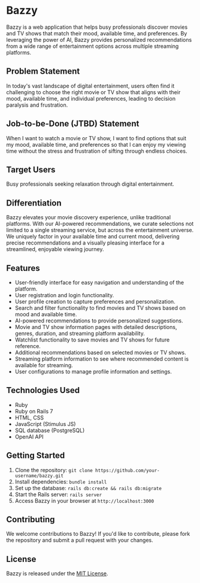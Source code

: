 # Bazzy

Bazzy is a web application that helps busy professionals discover movies and TV shows that match their mood, available time, and preferences. By leveraging the power of AI, Bazzy provides personalized recommendations from a wide range of entertainment options across multiple streaming platforms.

## Problem Statement

In today's vast landscape of digital entertainment, users often find it challenging to choose the right movie or TV show that aligns with their mood, available time, and individual preferences, leading to decision paralysis and frustration.

## Job-to-be-Done (JTBD) Statement

When I want to watch a movie or TV show, I want to find options that suit my mood, available time, and preferences so that I can enjoy my viewing time without the stress and frustration of sifting through endless choices.

## Target Users

Busy professionals seeking relaxation through digital entertainment.

## Differentiation

Bazzy elevates your movie discovery experience, unlike traditional platforms. With our AI-powered recommendations, we curate selections not limited to a single streaming service, but across the entertainment universe. We uniquely factor in your available time and current mood, delivering precise recommendations and a visually pleasing interface for a streamlined, enjoyable viewing journey.

## Features

- User-friendly interface for easy navigation and understanding of the platform.
- User registration and login functionality.
- User profile creation to capture preferences and personalization.
- Search and filter functionality to find movies and TV shows based on mood and available time.
- AI-powered recommendations to provide personalized suggestions.
- Movie and TV show information pages with detailed descriptions, genres, duration, and streaming platform availability.
- Watchlist functionality to save movies and TV shows for future reference.
- Additional recommendations based on selected movies or TV shows.
- Streaming platform information to see where recommended content is available for streaming.
- User configurations to manage profile information and settings.

## Technologies Used

- Ruby
- Ruby on Rails 7
- HTML, CSS
- JavaScript (Stimulus JS)
- SQL database (PostgreSQL)
- OpenAI API

## Getting Started

1. Clone the repository: `git clone https://github.com/your-username/bazzy.git`
2. Install dependencies: `bundle install`
3. Set up the database: `rails db:create && rails db:migrate`
4. Start the Rails server: `rails server`
5. Access Bazzy in your browser at `http://localhost:3000`

## Contributing

We welcome contributions to Bazzy! If you'd like to contribute, please fork the repository and submit a pull request with your changes.

## License

Bazzy is released under the [MIT License](https://opensource.org/licenses/MIT).
